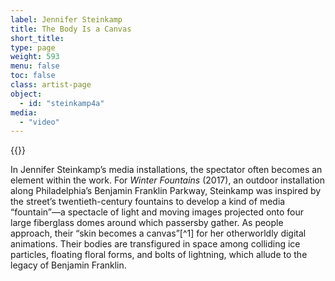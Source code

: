 ```yaml
---
label: Jennifer Steinkamp
title: The Body Is a Canvas
short_title:
type: page
weight: 593
menu: false
toc: false
class: artist-page
object:
  - id: "steinkamp4a"
media:
  - "video"
---
```

{{<q-figure id="steinkamp4a" >}}

In Jennifer Steinkamp’s media installations, the spectator often becomes an element within the work. For *Winter Fountains* (2017), an outdoor installation along Philadelphia’s Benjamin Franklin Parkway, Steinkamp was inspired by the street’s twentieth-century fountains to develop a kind of media “fountain”—a spectacle of light and moving images projected onto four large fiberglass domes around which passersby gather. As people approach, their “skin becomes a canvas”[^1] for her otherworldly digital animations. Their bodies are transfigured in space among colliding ice particles, floating floral forms, and bolts of lightning, which allude to the legacy of Benjamin Franklin.

[^2]: Peter Lunenfeld, *Snap to Grid: A User’s Guide to Digital Arts, Media, and Cultures* (Cambridge, MA: The MIT Press, 2000), 147.
